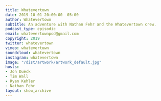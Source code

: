 ```yaml
---
title: Whatevertown
date: 2019-10-01 20:00:00 -05:00
author: Whatevertown
subtitle: An adventure with Nathan Fehr and the Whatevertown crew.
podcast_type: episodic
email: whatevertownpod@gmail.com
copyright: 2019
twitter: whatevertown
vimeo: whatevertown
soundcloud: whatevertown
instagram: whatevertown
image: "/dist/artwork/artwork_default.jpg"
hosts:
- Jon Dueck
- Tim Wall
- Ryan Kehler
- Nathan Fehr
layout: show_archive
---
```


